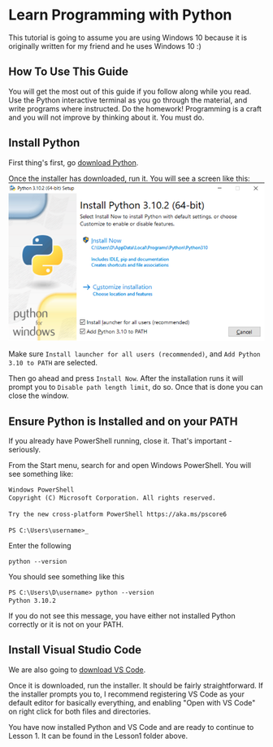 # Learn Programming with Python

This tutorial is going to assume you are using Windows 10 because it is originally written for my friend and he uses Windows 10 :)

## How To Use This Guide

You will get the most out of this guide if you follow along while you read. Use the Python interactive terminal as you go through the material, and write programs where instructed. Do the homework! Programming is a craft and you will not improve by thinking about it. You must do.

## Install Python

First thing's first, go [download Python](https://www.python.org/downloads/).

Once the installer has downloaded, run it. You will see a screen like this: ![Install Python](./assets/InstallPython.png)

Make sure `Install launcher for all users (recommended)`, and `Add Python 3.10 to PATH` are selected.

Then go ahead and press `Install Now`. After the installation runs it will prompt you to `Disable path length limit`, do so. Once that is done you can close the window.

## Ensure Python is Installed and on your PATH

If you already have PowerShell running, close it. That's important - seriously.

From the Start menu, search for and open Windows PowerShell. You will see something like:

```
Windows PowerShell
Copyright (C) Microsoft Corporation. All rights reserved.

Try the new cross-platform PowerShell https://aka.ms/pscore6

PS C:\Users\username>_
```

Enter the following

```
python --version
```

You should see something like this

```
PS C:\Users\D\username> python --version
Python 3.10.2
```

If you do not see this message, you have either not installed Python correctly or it is not on your PATH.

## Install Visual Studio Code

We are also going to [download VS Code](https://code.visualstudio.com/).

Once it is downloaded, run the installer. It should be fairly straightforward. If the installer prompts you to, I recommend registering VS Code as your default editor for basically everything, and enabling "Open with VS Code" on right click for both files and directories.

You have now installed Python and VS Code and are ready to continue to Lesson 1. It can be found in the Lesson1 folder above.
